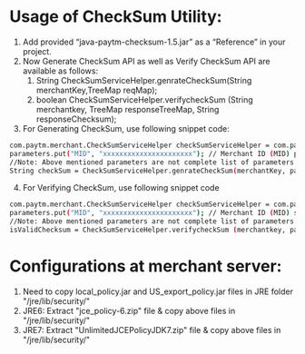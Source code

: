# Usage of CheckSum Utility:  
 1. Add provided “java-paytm-checksum-1.5.jar” as a “Reference” in your project.
 2. Now Generate CheckSum API as well as Verify CheckSum API are available as follows:
    1. String CheckSumServiceHelper.genrateCheckSum(String merchantKey,TreeMap reqMap);
    2. boolean  CheckSumServiceHelper.verifycheckSum (String merchantkey, TreeMap   responseTreeMap, String responseChecksum);
 3. For Generating CheckSum, use following snippet code:
```sh
com.paytm.merchant.CheckSumServiceHelper checkSumServiceHelper = com.paytm.merchant.CheckSumServiceHelper.getCheckSumServiceHelper();  TreeMap<String,String> parameters = new TreeMap<String,String>(); String merchantKey = "xxxxxxxxxxxxxxxxx"; //Key provided by Paytm
parameters.put("MID", "xxxxxxxxxxxxxxxxxxxxxx"); // Merchant ID (MID) provided by Paytm parameters.put("ORDER_ID", "nnnnnnnnn"); // Merchant’s order id parameters.put("CUST_ID", "CUST001"); // Customer ID registered with merchant parameters.put("TXN_AMOUNT", "1"); parameters.put("CHANNEL_ID", "WEB"); parameters.put("INDUSTRY_TYPE_ID", "Retail"); //Provided by Paytm parameters.put("WEBSITE", "xxxxxxxxxxx"); //Provided by Paytm
//Note: Above mentioned parameters are not complete list of parameters. Please refer integration document for additional parameters which need to be passed.
String checkSum = CheckSumServiceHelper.genrateCheckSum(merchantKey, parameters);
```

4. For Verifying CheckSum, use following snippet code
```sh
com.paytm.merchant.CheckSumServiceHelper checkSumServiceHelper = com.paytm.merchant.CheckSumServiceHelper.getCheckSumServiceHelper();  TreeMap<String,String> parameters = new TreeMap<String,String>(); String paytmChecksum = "xxxxxxxxxxxx"; // Sent by Paytm pg boolean isValidChecksum = false;  paytmChecksum = request.getParameter("CHECKSUMHASH");  String merchantKey = "xxxxxxxxxxxxxxxxx"; //Key provided by Paytm
parameters.put("MID", "xxxxxxxxxxxxxxxxxxxxxx"); // Merchant ID (MID) sent by Paytm pg parameters.put("TXNID", ""); // Transaction id sent by Paytm pg parameters.put("ORDER_ID", "nnnnnnnnn"); // Merchant’s order id parameters.put("BANKTXNID", "xxxxxxxxxxxx");  // Bank TXN id sent by Paytm pg parameters.put("TXN_AMOUNT", "1"); parameters.put("STATUS", " TXN_FAILURE"); //sent by Paytm pg parameters.put("RESPCODE", "xxxxxxxxxxx"); //sent by Paytm pg
//Note: Above mentioned parameters are not complete list of parameters. Please refer integration document for additional parameters which need to be passed.
isValidChecksum = CheckSumServiceHelper.verifycheckSum (merchantkey, parameters, paytmChecksum);
```

# Configurations at merchant server: 
 1. Need to copy local_policy.jar and US_export_policy.jar files in JRE folder "/jre/lib/security/"
 2. JRE6: Extract "jce_policy-6.zip" file & copy above files in "/jre/lib/security/"
 3. JRE7: Extract "UnlimitedJCEPolicyJDK7.zip" file & copy above files in "/jre/lib/security/"
